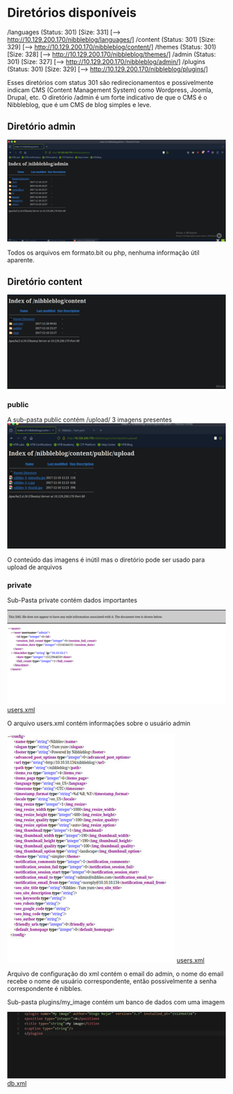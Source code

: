 # Diretórios disponíveis

/languages            (Status: 301) [Size: 331] [--> http://10.129.200.170/nibbleblog/languages/]
/content              (Status: 301) [Size: 329] [--> http://10.129.200.170/nibbleblog/content/]
/themes               (Status: 301) [Size: 328] [--> http://10.129.200.170/nibbleblog/themes/]
/admin                (Status: 301) [Size: 327] [--> http://10.129.200.170/nibbleblog/admin/]
/plugins              (Status: 301) [Size: 329] [--> http://10.129.200.170/nibbleblog/plugins/]

Esses diretórios com status 301 são redirecionamentos e possivelmente indicam CMS (Content Management System) como Wordpress, Joomla, Drupal, etc. O diretório /admin é um forte indicativo de que o CMS é o Nibbleblog, que é um CMS de blog simples e leve.

## Diretório admin

![](../screenshots/adminDir.png)

Todos os arquivos em formato.bit ou php, nenhuma informação útil aparente.

## Diretório content

![](../screenshots/contentDir.png)

### public

A sub-pasta public contém /upload/
3 imagens presentes
![upload](../screenshots/publicUpload.png)

O conteúdo das imagens é inútil mas o diretório pode ser usado para upload de arquivos

### private
Sub-Pasta private contém dados importantes

![](../screenshots/users.xml.png)
[users.xml](xml/users.xml)

O arquivo users.xml contém informações sobre o usuário admin

![](../screenshots/config.xml.png)
[users.xml](xml/config.xml)

Arquivo de configuração do xml contém o email do admin, o nome do email recebe o nome de usuário correspondente, então possivelmente a senha correspondente é nibbles.

Sub-pasta plugins/my_image contém um banco de dados com uma imagem 

![](../screenshots/imageDb.xml.png)
[db.xml](xml/imageDb.xml)

